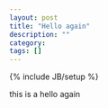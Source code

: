 ```yaml
---
layout: post
title: "Hello again"
description: ""
category: 
tags: []
---
```


{% include JB/setup %}

this is a hello again